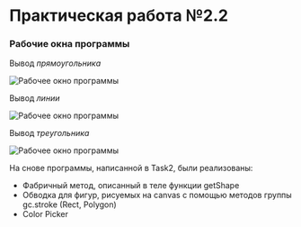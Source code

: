 # Практическая работа №2.2

### Рабочие окна программы
Вывод _прямоугольника_

![Рабочее окно программы](Rectangular.bmp)

Вывод _линии_

![Рабочее окно программы](Line.bmp)

Вывод _треугольника_

![Рабочее окно программы](Tring.bmp)


На снове программы, написанной в Task2, были реализованы: 
* Фабричный метод, описанный в теле функции getShape
* Обводка для фигур, рисуемых на canvas с помощью методов группы gc.stroke (Rect, Polygon)
* Color Picker

